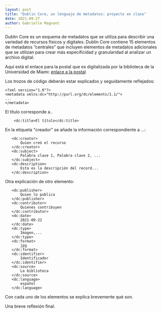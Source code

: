 ```yaml
---
layout: post
title: "Dublin Core, un lenguaje de metadatos: proyecto en clase"
date: 2021-09-27
author: Gabrielle Magnant
---
```


Dublin Core es un esquema de metadatos que se utiliza para describir una variedad de recursos físicos y digitales. Dublin Core contiene 15 elementos de metadatos “centrales” que incluyen elementos de metadatos adicionales que se utilizan para crear más especificidad y granularidad al analizar un archivo digital.

Aquí está el enlace para la postal que es digitalizada por la biblioteca de la Universidad de Miami: [enlace a la postal](https://merrick.library.miami.edu/cdm/compoundobject/collection/chc5324/id/31/rec/19)

Los trozos de código deberán estar explicados y seguidamente reflejados: 

````
<?xml version="1.0"?>
<metadata xmlns:dc="http://purl.org/dc/elements/1.1/">
...
</metadata>
````

El título corresponde a.. 

````
    <dc:title>El título</dc:title>
````
  
En la etiqueta "creador" se añade la información correspondiente a ...: 

 ````
    <dc:creator>
        Quien creó el recurso
    </dc:creator>
    <dc:subject>
        Palabra clave 1, Palabra clave 2, ...
    </dc:subject>
    <dc:description>
        Esta es la descripción del record...
    </dc:description>
 ````
 
 Otra explicación de otro elemento: 
 
 ````
    <dc:publisher>
        Quien lo publica
    </dc:publisher>
    <dc:contributor>
        Quienes contribuyen
    </dc:contributor>
    <dc:date>
        2021-09-22
    </dc:date>
    <dc:type>
        Imagen,...
    </dc:type>
    <dc:format>
        jpg
    </dc:format>
    <dc:identifier>
        Identificador
    </dc:identifier>
    <dc:source>
        La biblioteca
    </dc:source>
    <dc:language>
        español
    </dc:language>
````

Con cada uno de los elementos se explica brevemente qué son. 

Una breve reflexión final. 
